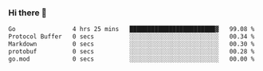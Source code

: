 ### Hi there 👋

<!--
**yeya24/yeya24** is a ✨ _special_ ✨ repository because its `README.md` (this file) appears on your GitHub profile.

Here are some ideas to get you started:

- 🔭 I’m currently working on ...
- 🌱 I’m currently learning ...
- 👯 I’m looking to collaborate on ...
- 🤔 I’m looking for help with ...
- 💬 Ask me about ...
- 📫 How to reach me: ...
- 😄 Pronouns: ...
- ⚡ Fun fact: ...
-->

<!--START_SECTION:waka-->

```txt
Go                4 hrs 25 mins   ████████████████████████▓   99.08 %
Protocol Buffer   0 secs          ░░░░░░░░░░░░░░░░░░░░░░░░░   00.34 %
Markdown          0 secs          ░░░░░░░░░░░░░░░░░░░░░░░░░   00.30 %
protobuf          0 secs          ░░░░░░░░░░░░░░░░░░░░░░░░░   00.28 %
go.mod            0 secs          ░░░░░░░░░░░░░░░░░░░░░░░░░   00.00 %
```

<!--END_SECTION:waka-->
